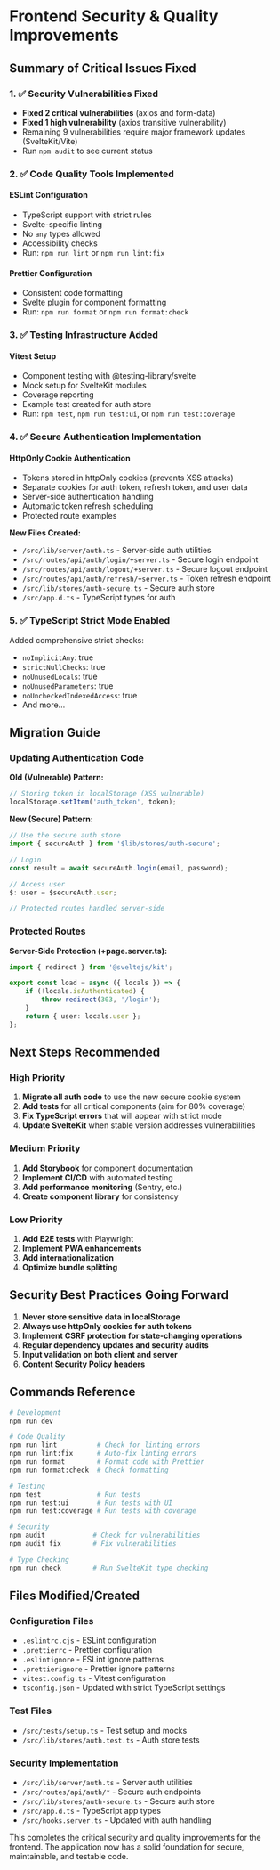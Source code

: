 # Frontend Security & Quality Improvements

## Summary of Critical Issues Fixed

### 1. ✅ Security Vulnerabilities Fixed
- **Fixed 2 critical vulnerabilities** (axios and form-data)
- **Fixed 1 high vulnerability** (axios transitive vulnerability)
- Remaining 9 vulnerabilities require major framework updates (SvelteKit/Vite)
- Run `npm audit` to see current status

### 2. ✅ Code Quality Tools Implemented

#### ESLint Configuration
- TypeScript support with strict rules
- Svelte-specific linting
- No `any` types allowed
- Accessibility checks
- Run: `npm run lint` or `npm run lint:fix`

#### Prettier Configuration
- Consistent code formatting
- Svelte plugin for component formatting
- Run: `npm run format` or `npm run format:check`

### 3. ✅ Testing Infrastructure Added

#### Vitest Setup
- Component testing with @testing-library/svelte
- Mock setup for SvelteKit modules
- Coverage reporting
- Example test created for auth store
- Run: `npm test`, `npm run test:ui`, or `npm run test:coverage`

### 4. ✅ Secure Authentication Implementation

#### HttpOnly Cookie Authentication
- Tokens stored in httpOnly cookies (prevents XSS attacks)
- Separate cookies for auth token, refresh token, and user data
- Server-side authentication handling
- Automatic token refresh scheduling
- Protected route examples

**New Files Created:**
- `/src/lib/server/auth.ts` - Server-side auth utilities
- `/src/routes/api/auth/login/+server.ts` - Secure login endpoint
- `/src/routes/api/auth/logout/+server.ts` - Secure logout endpoint
- `/src/routes/api/auth/refresh/+server.ts` - Token refresh endpoint
- `/src/lib/stores/auth-secure.ts` - Secure auth store
- `/src/app.d.ts` - TypeScript types for auth

### 5. ✅ TypeScript Strict Mode Enabled

Added comprehensive strict checks:
- `noImplicitAny`: true
- `strictNullChecks`: true
- `noUnusedLocals`: true
- `noUnusedParameters`: true
- `noUncheckedIndexedAccess`: true
- And more...

## Migration Guide

### Updating Authentication Code

**Old (Vulnerable) Pattern:**
```typescript
// Storing token in localStorage (XSS vulnerable)
localStorage.setItem('auth_token', token);
```

**New (Secure) Pattern:**
```typescript
// Use the secure auth store
import { secureAuth } from '$lib/stores/auth-secure';

// Login
const result = await secureAuth.login(email, password);

// Access user
$: user = $secureAuth.user;

// Protected routes handled server-side
```

### Protected Routes

**Server-Side Protection (+page.server.ts):**
```typescript
import { redirect } from '@sveltejs/kit';

export const load = async ({ locals }) => {
	if (!locals.isAuthenticated) {
		throw redirect(303, '/login');
	}
	return { user: locals.user };
};
```

## Next Steps Recommended

### High Priority
1. **Migrate all auth code** to use the new secure cookie system
2. **Add tests** for all critical components (aim for 80% coverage)
3. **Fix TypeScript errors** that will appear with strict mode
4. **Update SvelteKit** when stable version addresses vulnerabilities

### Medium Priority
1. **Add Storybook** for component documentation
2. **Implement CI/CD** with automated testing
3. **Add performance monitoring** (Sentry, etc.)
4. **Create component library** for consistency

### Low Priority
1. **Add E2E tests** with Playwright
2. **Implement PWA enhancements**
3. **Add internationalization**
4. **Optimize bundle splitting**

## Security Best Practices Going Forward

1. **Never store sensitive data in localStorage**
2. **Always use httpOnly cookies for auth tokens**
3. **Implement CSRF protection for state-changing operations**
4. **Regular dependency updates and security audits**
5. **Input validation on both client and server**
6. **Content Security Policy headers**

## Commands Reference

```bash
# Development
npm run dev

# Code Quality
npm run lint          # Check for linting errors
npm run lint:fix      # Auto-fix linting errors
npm run format        # Format code with Prettier
npm run format:check  # Check formatting

# Testing
npm test              # Run tests
npm run test:ui       # Run tests with UI
npm run test:coverage # Run tests with coverage

# Security
npm audit            # Check for vulnerabilities
npm audit fix        # Fix vulnerabilities

# Type Checking
npm run check        # Run SvelteKit type checking
```

## Files Modified/Created

### Configuration Files
- `.eslintrc.cjs` - ESLint configuration
- `.prettierrc` - Prettier configuration
- `.eslintignore` - ESLint ignore patterns
- `.prettierignore` - Prettier ignore patterns
- `vitest.config.ts` - Vitest configuration
- `tsconfig.json` - Updated with strict TypeScript settings

### Test Files
- `/src/tests/setup.ts` - Test setup and mocks
- `/src/lib/stores/auth.test.ts` - Auth store tests

### Security Implementation
- `/src/lib/server/auth.ts` - Server auth utilities
- `/src/routes/api/auth/*` - Secure auth endpoints
- `/src/lib/stores/auth-secure.ts` - Secure auth store
- `/src/app.d.ts` - TypeScript app types
- `/src/hooks.server.ts` - Updated with auth handling

This completes the critical security and quality improvements for the frontend. The application now has a solid foundation for secure, maintainable, and testable code.